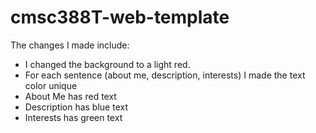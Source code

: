 # cmsc388T-web-template

The changes I made include:
- I changed the background to a light red.
- For each sentence (about me, description, interests) I made the text color unique
- About Me has red text
- Description has blue text
- Interests has green text

